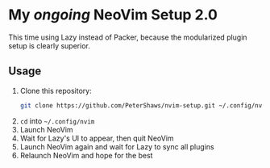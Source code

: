 # My _ongoing_ NeoVim Setup 2.0

This time using Lazy instead of Packer, because the modularized plugin setup is
clearly superior.

## Usage

1. Clone this repository:
    ```bash
    git clone https://github.com/PeterShaws/nvim-setup.git ~/.config/nvim
    ```
2. `cd` into `~/.config/nvim`
3. Launch NeoVim
4. Wait for Lazy's UI to appear, then quit NeoVim
5. Launch NeoVim again and wait for Lazy to sync all plugins
6. Relaunch NeoVim and hope for the best
